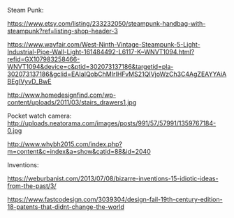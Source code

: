 Steam Punk:

https://www.etsy.com/listing/233232050/steampunk-handbag-with-steampunk?ref=listing-shop-header-3

https://www.wayfair.com/West-Ninth-Vintage-Steampunk-5-Light-Industrial-Pipe-Wall-Light-161484492-L6117-K~WNVT1094.html?refid=GX107983258466-WNVT1094&device=c&ptid=302073137186&targetid=pla-302073137186&gclid=EAIaIQobChMIrIHFvMS21QIVjoWzCh3C4AgZEAYYAiABEgIVyvD_BwE

http://www.homedesignfind.com/wp-content/uploads/2011/03/stairs_drawers1.jpg

Pocket watch camera:
http://uploads.neatorama.com/images/posts/991/57/57991/1359767184-0.jpg

http://www.whybh2015.com/index.php?m=content&c=index&a=show&catid=88&id=2040

Inventions:

https://weburbanist.com/2013/07/08/bizarre-inventions-15-idiotic-ideas-from-the-past/3/

https://www.fastcodesign.com/3039304/design-fail-19th-century-edition-18-patents-that-didnt-change-the-world